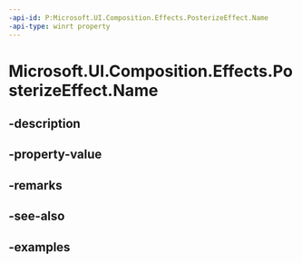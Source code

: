 ```yaml
---
-api-id: P:Microsoft.UI.Composition.Effects.PosterizeEffect.Name
-api-type: winrt property
---
```


<!-- Property syntax.
public string Name { get;  set; }
-->

# Microsoft.UI.Composition.Effects.PosterizeEffect.Name

## -description

## -property-value

## -remarks

## -see-also

## -examples

